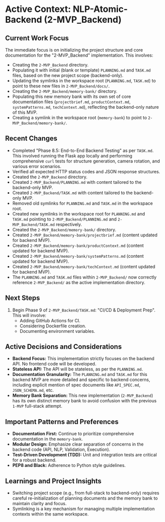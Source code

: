 # Active Context: NLP-Atomic-Backend (2-MVP_Backend)

## Current Work Focus
The immediate focus is on initializing the project structure and core documentation for the "2-MVP_Backend" implementation. This involves:
- Creating the `2-MVP_Backend` directory.
- Populating it with initial (blank or template) `PLANNING.md` and `TASK.md` files, based on the new project scope (backend-only).
- Updating the symlinks in the workspace root (`PLANNING.md`, `TASK.md`) to point to these new files in `2-MVP_Backend/docs/`.
- Creating the `2-MVP_Backend/memory-bank/` directory.
- Populating this new memory bank with its own set of core documentation files (`projectbrief.md`, `productContext.md`, `systemPatterns.md`, `techContext.md`), reflecting the backend-only nature of this MVP.
- Creating a symlink in the workspace root (`memory-bank`) to point to `2-MVP_Backend/memory-bank/`.

## Recent Changes
- Completed "Phase 8.5: End-to-End Backend Testing" as per `TASK.md`. This involved running the Flask app locally and performing comprehensive `curl` tests for structure generation, camera rotation, and various error scenarios.
- Verified all expected HTTP status codes and JSON response structures.
- Created the `2-MVP_Backend` directory.
- Created `2-MVP_Backend/PLANNING.md` with content tailored to the backend-only MVP.
- Created `2-MVP_Backend/TASK.md` with content tailored to the backend-only MVP.
- Removed old symlinks for `PLANNING.md` and `TASK.md` in the workspace root.
- Created new symlinks in the workspace root for `PLANNING.md` and `TASK.md` pointing to `2-MVP_Backend/PLANNING.md` and `2-MVP_Backend/TASK.md` respectively.
- Created the `2-MVP_Backend/memory-bank/` directory.
- Created `2-MVP_Backend/memory-bank/projectbrief.md` (content updated for backend MVP).
- Created `2-MVP_Backend/memory-bank/productContext.md` (content updated for backend MVP).
- Created `2-MVP_Backend/memory-bank/systemPatterns.md` (content updated for backend MVP).
- Created `2-MVP_Backend/memory-bank/techContext.md` (content updated for backend MVP).
- The `PLANNING.md` and `TASK.md` files within `2-MVP_Backend/` now correctly reference `2-MVP_Backend/` as the active implementation directory.

## Next Steps
1.  Begin Phase 9 of `2-MVP_Backend/TASK.md`: "CI/CD & Deployment Prep". This will involve:
    *   Adding GitHub Actions for CI.
    *   Considering Dockerfile creation.
    *   Documenting environment variables.

## Active Decisions and Considerations
- **Backend Focus:** This implementation strictly focuses on the backend API. No frontend code will be developed.
- **Stateless API:** The API will be stateless, as per the `PLANNING.md`.
- **Documentation Granularity:** The `PLANNING.md` and `TASK.md` for this backend MVP are more detailed and specific to backend concerns, including explicit mention of spec documents like `API_SPEC.md`, `JSON_SCHEMA.md`, etc.
- **Memory Bank Separation:** This new implementation (`2-MVP_Backend`) has its own distinct memory bank to avoid confusion with the previous `1-MVP` full-stack attempt.

## Important Patterns and Preferences
- **Documentation First:** Continue to prioritize comprehensive documentation in the `memory-bank`.
- **Modular Design:** Emphasize clear separation of concerns in the backend code (API, NLP, Validation, Execution).
- **Test-Driven Development (TDD):** Unit and integration tests are critical for a robust backend.
- **PEP8 and Black:** Adherence to Python style guidelines.

## Learnings and Project Insights
- Switching project scope (e.g., from full-stack to backend-only) requires careful re-initialization of planning documents and the memory bank to maintain clarity and focus.
- Symlinking is a key mechanism for managing multiple implementation contexts within the same workspace.